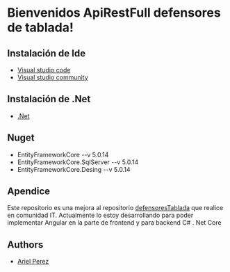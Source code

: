 # Bienvenidos ApiRestFull defensores de tablada!

## Instalación de Ide
- [Visual studio code]()
- [Visual studio community]()

## Instalación de .Net
- [.Net](https://dotnet.microsoft.com/en-us/download/dotnet/5.0)
 
## Nuget
- EntityFrameworkCore --v 5.0.14
- EntityFrameworkCore.SqlServer --v 5.0.14
- EntityFrameworkCore.Desing --v 5.0.14

## Apendice
Este repositorio es una mejora al repositorio [defensoresTablada](https://github.com/ArielEzequielPerez/defensoresTablada) que realice en comunidad IT.
Actualmente lo estoy desarrollando para poder implementar Angular en la parte de frontend y para backend C# . Net Core

## Authors

- [Ariel Perez](https://github.com/ArielEzequielPerez)

